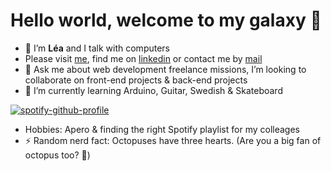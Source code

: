 # Hello world, welcome to my galaxy 🌌

- 🔭 I’m **Léa** and I talk with computers
- Please visit [me](https://leaddn.github.io/portfolio/), find me on [linkedin](@leadieudonat) or contact me by [mail](mailto:leadieudonat@gmail.com)
- 💬 Ask me about web development freelance missions, I’m looking to collaborate on front-end projects & back-end projects
- 🌱 I’m currently learning Arduino, Guitar, Swedish & Skateboard


[![spotify-github-profile](https://spotify-github-profile.vercel.app/api/view?uid=1148475250&cover_image=true&theme=novatorem&show_offline=false&background_color=121212&interchange=false&bar_color=53b14f&bar_color_cover=true)](https://spotify-github-profile.vercel.app/api/view?uid=1148475250&redirect=true)

- Hobbies: Apero & finding the right Spotify playlist for my colleages
- ⚡ Random nerd fact: Octopuses have three hearts. (Are you a big fan of octopus too? 🐙)
